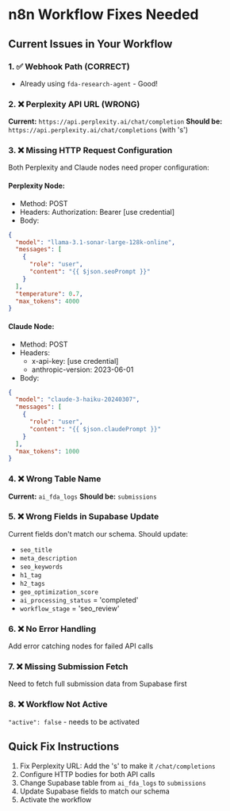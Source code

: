 # n8n Workflow Fixes Needed

## Current Issues in Your Workflow

### 1. ✅ Webhook Path (CORRECT)
- Already using `fda-research-agent` - Good!

### 2. ❌ Perplexity API URL (WRONG)
**Current:** `https://api.perplexity.ai/chat/completion`
**Should be:** `https://api.perplexity.ai/chat/completions` (with 's')

### 3. ❌ Missing HTTP Request Configuration
Both Perplexity and Claude nodes need proper configuration:

#### Perplexity Node:
- Method: POST
- Headers: Authorization: Bearer [use credential]
- Body:
```json
{
  "model": "llama-3.1-sonar-large-128k-online",
  "messages": [
    {
      "role": "user",
      "content": "{{ $json.seoPrompt }}"
    }
  ],
  "temperature": 0.7,
  "max_tokens": 4000
}
```

#### Claude Node:
- Method: POST
- Headers: 
  - x-api-key: [use credential]
  - anthropic-version: 2023-06-01
- Body:
```json
{
  "model": "claude-3-haiku-20240307",
  "messages": [
    {
      "role": "user",
      "content": "{{ $json.claudePrompt }}"
    }
  ],
  "max_tokens": 1000
}
```

### 4. ❌ Wrong Table Name
**Current:** `ai_fda_logs`
**Should be:** `submissions`

### 5. ❌ Wrong Fields in Supabase Update
Current fields don't match our schema. Should update:
- `seo_title`
- `meta_description`
- `seo_keywords`
- `h1_tag`
- `h2_tags`
- `geo_optimization_score`
- `ai_processing_status` = 'completed'
- `workflow_stage` = 'seo_review'

### 6. ❌ No Error Handling
Add error catching nodes for failed API calls

### 7. ❌ Missing Submission Fetch
Need to fetch full submission data from Supabase first

### 8. ❌ Workflow Not Active
`"active": false` - needs to be activated

## Quick Fix Instructions

1. Fix Perplexity URL: Add the 's' to make it `/chat/completions`
2. Configure HTTP bodies for both API calls
3. Change Supabase table from `ai_fda_logs` to `submissions`
4. Update Supabase fields to match our schema
5. Activate the workflow